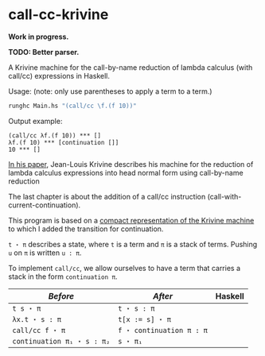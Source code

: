# call-cc-krivine

**Work in progress.**

**TODO: Better parser.**

A Krivine machine for the call-by-name reduction of lambda calculus (with call/cc) expressions in Haskell.  
  
Usage: (note: only use parentheses to apply a term to a term.)  
```hs  
runghc Main.hs "(call/cc \f.(f 10))"  
```  
Output example:  
```  
(call/cc λf.(f 10)) *** []
λf.(f 10) *** [continuation []]
10 *** []
```  
  
[In his paper](https://www.irif.fr/~krivine/articles/lazymach.pdf), Jean-Louis Krivine describes his machine for the reduction of lambda calculus expressions into head normal form using call-by-name reduction
  
The last chapter is about the addition of a call/cc instruction (call-with-current-continuation).  
  
This program is based on a [compact representation of the Krivine machine](https://hal.inria.fr/hal-01479035/document) to which I added the transition for continuation.  
    
``t ⋆ π`` describes a state, where ``t`` is a term and ``π`` is a stack of terms. Pushing ``u`` on  ``π`` is written ``u : π``.  
  
To implement ``call/cc``, we allow ourselves to have a term that carries a stack in the form ``continuation π``.  


*Before* |*After*| Haskell | 
|- |-  | -
|``t s ⋆ π`` | ``t ⋆ s : π`` | 
|``λx.t ⋆ s : π`` | ``t[x := s] ⋆ π`` | 
|``call/cc f ⋆ π`` |``f ⋆ continuation π : π`` | 
| ``continuation π₁ ⋆ s : π₂`` | ``s ⋆ π₁`` | 

